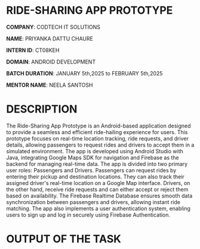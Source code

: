 # RIDE-SHARING APP PROTOTYPE

**COMPANY**: CODTECH IT SOLUTIONS

**NAME**: PRIYANKA DATTU CHAURE

**INTERN ID**: CT08KEH

**DOMAIN**: ANDROID DEVELOPMENT

**BATCH DURATION**: JANUARY 5th,2025 to FEBRUARY 5th,2025

**MENTOR NAME**: NEELA SANTOSH

# DESCRIPTION
The Ride-Sharing App Prototype is an Android-based application designed to provide a seamless and efficient ride-hailing experience for users. This prototype focuses on real-time location tracking, ride requests, and driver details, allowing passengers to request rides and drivers to accept them in a simulated environment. The app is developed using Android Studio with Java, integrating Google Maps SDK for navigation and Firebase as the backend for managing real-time data.
The app is divided into two primary user roles: Passengers and Drivers. Passengers can request rides by entering their pickup and destination locations. They can also track their assigned driver's real-time location on a Google Map interface. Drivers, on the other hand, receive ride requests and can either accept or reject them based on availability. The Firebase Realtime Database ensures smooth data synchronization between passengers and drivers, allowing instant ride matching. The app also implements a user authentication system, enabling users to sign up and log in securely using Firebase Authentication.

# OUTPUT OF THE TASK

